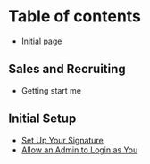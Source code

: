 # Table of contents

* [Initial page](README.md)

## Sales and Recruiting

* Getting start me

## Initial Setup
* [Set Up Your Signature](sales-and-recruiting/initial-setup/set-up-your-signature.md)
* [Allow an Admin to Login as You](sales-and-recruiting/initial-setup/allow-an-admin-login-as-you.md)